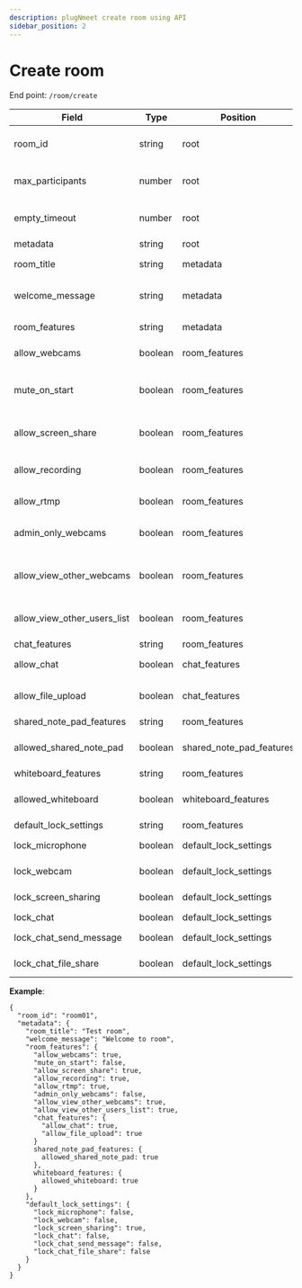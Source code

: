 ```yaml
---
description: plugNmeet create room using API
sidebar_position: 2
---
```


# Create room

End point: `/room/create`

| Field                       | Type    | Position                 | Required | Description                                                            |
| --------------------------- | ------- | ------------------------ | :------- | ---------------------------------------------------------------------- |
| room_id                     | string  | root                     | Yes      | Room Id should be unique for every room/session/meeting                |
| max_participants            | number  | root                     | No       | Limit number of participants that can be join in this room.            |
| empty_timeout               | number  | root                     | No       | Number of seconds to keep the room open if no one joins                |
| metadata                    | string  | root                     | Yes      |                                                                        |
| room_title                  | string  | metadata                 | Yes      | Title of the room/meeting                                              |
| welcome_message             | string  | metadata                 | No       | If you want to show some message at start up.                          |
| room_features               | string  | metadata                 | Yes      | Various room features.                                                 |
| allow_webcams               | boolean | room_features            | Yes      | If you want to enable webcam support.                                  |
| mute_on_start               | boolean | room_features            | Yes      | If you want to mute microphone automatically after share.              |
| allow_screen_share          | boolean | room_features            | Yes      | Enable or disable screen share for the meeting.                        |
| allow_recording             | boolean | room_features            | Yes      | Enable or disable recording for the meeting.                           |
| allow_rtmp                  | boolean | room_features            | Yes      | Enable or disable RTMP for the meeting.                                |
| admin_only_webcams          | boolean | room_features            | Yes      | If you want to allow webcams only for admin                            |
| allow_view_other_webcams    | boolean | room_features            | Yes      | If you want to disable to display other users camera except moderator. |
| allow_view_other_users_list | boolean | room_features            | Yes      | If you want to disable to display users list except moderator.         |
| chat_features               | string  | room_features            | Yes      |                                                                        |
| allow_chat                  | boolean | chat_features            | Yes      | Enable or disable chat for the meeting.                                |
| allow_file_upload           | boolean | chat_features            | Yes      | Enable or disable file upload in chat for the meeting.                 |
| shared_note_pad_features    | string  | room_features            | Yes      |                                                                        |
| allowed_shared_note_pad     | boolean | shared_note_pad_features | Yes      | Enable or disable shared notepad for the meeting.                      |
| whiteboard_features         | string  | room_features            | Yes      |                                                                        |
| allowed_whiteboard          | boolean | whiteboard_features      | Yes      | Enable or disable whiteboard for the meeting.                          |
| default_lock_settings       | string  | room_features            | NO       |                                                                        |
| lock_microphone             | boolean | default_lock_settings    | NO       | Lock microphone for users.                                             |
| lock_webcam                 | boolean | default_lock_settings    | NO       | Lock webcam for users.                                                 |
| lock_screen_sharing         | boolean | default_lock_settings    | NO       | Lock screen share for users.                                           |
| lock_chat                   | boolean | default_lock_settings    | NO       | Lock chat for users.                                                   |
| lock_chat_send_message      | boolean | default_lock_settings    | NO       | Lock send message for users.                                           |
| lock_chat_file_share        | boolean | default_lock_settings    | NO       | Lock send file for users.                                              |

**Example**:

```
{
  "room_id": "room01",
  "metadata": {
    "room_title": "Test room",
    "welcome_message": "Welcome to room",
    "room_features": {
      "allow_webcams": true,
      "mute_on_start": false,
      "allow_screen_share": true,
      "allow_recording": true,
      "allow_rtmp": true,
      "admin_only_webcams": false,
      "allow_view_other_webcams": true,
      "allow_view_other_users_list": true,
      "chat_features": {
        "allow_chat": true,
        "allow_file_upload": true
      }
      shared_note_pad_features: {
        allowed_shared_note_pad: true
      },
      whiteboard_features: {
        allowed_whiteboard: true
      }
    },
    "default_lock_settings": {
      "lock_microphone": false,
      "lock_webcam": false,
      "lock_screen_sharing": true,
      "lock_chat": false,
      "lock_chat_send_message": false,
      "lock_chat_file_share": false
    }
  }
}
```
